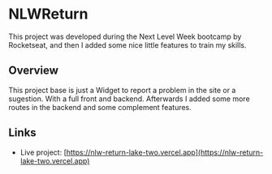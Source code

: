 # NLWReturn

This project was developed during the Next Level Week bootcamp by Rocketseat, and then I added some nice little features to train my skills.

## Overview 

This project base is just a Widget to report a problem in the site or a sugestion. With a full front and backend. Afterwards I added some more routes in the backend and some complement features.

## Links

* Live project: [https://nlw-return-lake-two.vercel.app](https://nlw-return-lake-two.vercel.app)
